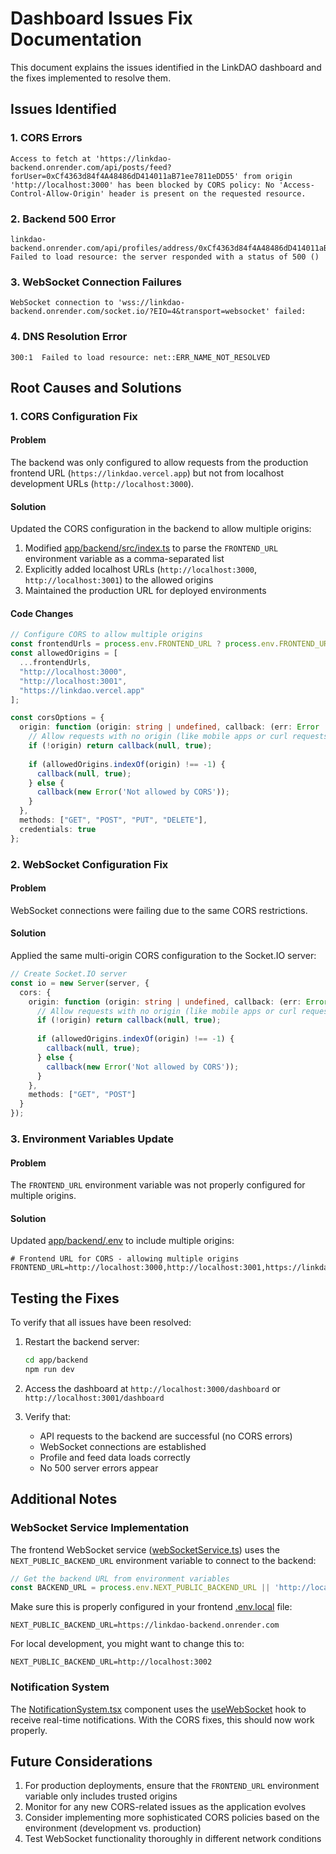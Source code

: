 # Dashboard Issues Fix Documentation

This document explains the issues identified in the LinkDAO dashboard and the fixes implemented to resolve them.

## Issues Identified

### 1. CORS Errors
```
Access to fetch at 'https://linkdao-backend.onrender.com/api/posts/feed?forUser=0xCf4363d84f4A48486dD414011aB71ee7811eDD55' from origin 'http://localhost:3000' has been blocked by CORS policy: No 'Access-Control-Allow-Origin' header is present on the requested resource.
```

### 2. Backend 500 Error
```
linkdao-backend.onrender.com/api/profiles/address/0xCf4363d84f4A48486dD414011aB71ee7811eDD55:1  Failed to load resource: the server responded with a status of 500 ()
```

### 3. WebSocket Connection Failures
```
WebSocket connection to 'wss://linkdao-backend.onrender.com/socket.io/?EIO=4&transport=websocket' failed:
```

### 4. DNS Resolution Error
```
300:1  Failed to load resource: net::ERR_NAME_NOT_RESOLVED
```

## Root Causes and Solutions

### 1. CORS Configuration Fix

#### Problem
The backend was only configured to allow requests from the production frontend URL (`https://linkdao.vercel.app`) but not from localhost development URLs (`http://localhost:3000`).

#### Solution
Updated the CORS configuration in the backend to allow multiple origins:

1. Modified [app/backend/src/index.ts](file:///Users/bfguo/Dropbox/Mac/Documents/LinkDAO/app/backend/src/index.ts) to parse the `FRONTEND_URL` environment variable as a comma-separated list
2. Explicitly added localhost URLs (`http://localhost:3000`, `http://localhost:3001`) to the allowed origins
3. Maintained the production URL for deployed environments

#### Code Changes
```typescript
// Configure CORS to allow multiple origins
const frontendUrls = process.env.FRONTEND_URL ? process.env.FRONTEND_URL.split(',') : [];
const allowedOrigins = [
  ...frontendUrls,
  "http://localhost:3000",
  "http://localhost:3001",
  "https://linkdao.vercel.app"
];

const corsOptions = {
  origin: function (origin: string | undefined, callback: (err: Error | null, allow?: boolean) => void) {
    // Allow requests with no origin (like mobile apps or curl requests)
    if (!origin) return callback(null, true);
    
    if (allowedOrigins.indexOf(origin) !== -1) {
      callback(null, true);
    } else {
      callback(new Error('Not allowed by CORS'));
    }
  },
  methods: ["GET", "POST", "PUT", "DELETE"],
  credentials: true
};
```

### 2. WebSocket Configuration Fix

#### Problem
WebSocket connections were failing due to the same CORS restrictions.

#### Solution
Applied the same multi-origin CORS configuration to the Socket.IO server:

```typescript
// Create Socket.IO server
const io = new Server(server, {
  cors: {
    origin: function (origin: string | undefined, callback: (err: Error | null, allow?: boolean) => void) {
      // Allow requests with no origin (like mobile apps or curl requests)
      if (!origin) return callback(null, true);
      
      if (allowedOrigins.indexOf(origin) !== -1) {
        callback(null, true);
      } else {
        callback(new Error('Not allowed by CORS'));
      }
    },
    methods: ["GET", "POST"]
  }
});
```

### 3. Environment Variables Update

#### Problem
The `FRONTEND_URL` environment variable was not properly configured for multiple origins.

#### Solution
Updated [app/backend/.env](file:///Users/bfguo/Dropbox/Mac/Documents/LinkDAO/app/backend/.env) to include multiple origins:

```
# Frontend URL for CORS - allowing multiple origins
FRONTEND_URL=http://localhost:3000,http://localhost:3001,https://linkdao.vercel.app
```

## Testing the Fixes

To verify that all issues have been resolved:

1. Restart the backend server:
   ```bash
   cd app/backend
   npm run dev
   ```

2. Access the dashboard at `http://localhost:3000/dashboard` or `http://localhost:3001/dashboard`

3. Verify that:
   - API requests to the backend are successful (no CORS errors)
   - WebSocket connections are established
   - Profile and feed data loads correctly
   - No 500 server errors appear

## Additional Notes

### WebSocket Service Implementation
The frontend WebSocket service ([webSocketService.ts](file:///Users/bfguo/Dropbox/Mac/Documents/LinkDAO/app/frontend/src/services/webSocketService.ts)) uses the `NEXT_PUBLIC_BACKEND_URL` environment variable to connect to the backend:

```typescript
// Get the backend URL from environment variables
const BACKEND_URL = process.env.NEXT_PUBLIC_BACKEND_URL || 'http://localhost:3002';
```

Make sure this is properly configured in your frontend [.env.local](file:///Users/bfguo/Dropbox/Mac/Documents/LinkDAO/app/frontend/.env.local) file:
```
NEXT_PUBLIC_BACKEND_URL=https://linkdao-backend.onrender.com
```

For local development, you might want to change this to:
```
NEXT_PUBLIC_BACKEND_URL=http://localhost:3002
```

### Notification System
The [NotificationSystem.tsx](file:///Users/bfguo/Dropbox/Mac/Documents/LinkDAO/app/frontend/src/components/NotificationSystem.tsx) component uses the [useWebSocket](file:///Users/bfguo/Dropbox/Mac/Documents/LinkDAO/app/frontend/src/hooks/useWebSocket.ts) hook to receive real-time notifications. With the CORS fixes, this should now work properly.

## Future Considerations

1. For production deployments, ensure that the `FRONTEND_URL` environment variable only includes trusted origins
2. Monitor for any new CORS-related issues as the application evolves
3. Consider implementing more sophisticated CORS policies based on the environment (development vs. production)
4. Test WebSocket functionality thoroughly in different network conditions
